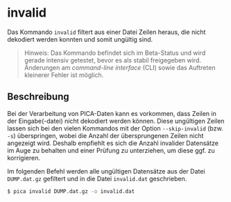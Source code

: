 # invalid

Das Kommando `invalid` filtert aus einer Datei Zeilen heraus, die nicht
dekodiert werden konnten und somit ungültig sind.

> Hinweis: Das Kommando befindet sich im Beta-Status und wird gerade
> intensiv getestet, bevor es als stabil freigegeben wird. Änderungen
> am _command-line interface_ (CLI) sowie das Auftreten kleinerer Fehler
> ist möglich.

## Beschreibung

Bei der Verarbeitung von PICA-Daten kann es vorkommen, dass Zeilen in
der Eingabe(-datei) nicht dekodiert werden können. Diese ungültigen Zeilen
lassen sich bei den vielen Kommandos mit der Option `--skip-invalid`
(bzw. `-s`) überspringen, wobei die Anzahl der übersprungenen Zeilen nicht
angezeigt wird. Deshalb empfiehlt es sich die Anzahl invalider Datensätze
im Auge zu behalten und einer Prüfung zu unterziehen, um diese ggf. zu
korrigieren.

Im folgenden Befehl werden alle ungültigen Datensätze aus der Datei
`DUMP.dat.gz` gefiltert und in die Datei `invalid.dat` geschrieben.

```bash
$ pica invalid DUMP.dat.gz -o invalid.dat
```




